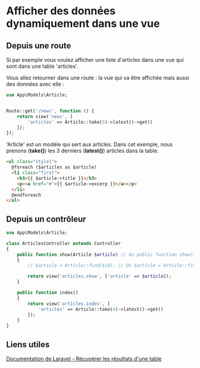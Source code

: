 # Afficher des données dynamiquement dans une vue

## Depuis une route

Si par exemple vous voulez afficher une liste d'articles dans une vue qui sont dans une table 'articles'.

Vous allez retourner dans une route : la vue qui va être affichée mais aussi des données avec elle :

```php
use App\Models\Article;


Route::get('/news', function () {
    return view('news', [
        'articles' => Article::take(3)->latest()->get()
    ]);
});
```

'Article' est un modèle qui sert aux articles. Dans cet exemple, nous prenons (**take()**) les 3 derniers (**latest()**) articles dans la table.

```html
<ul class="style1">
  @foreach ($articles as $article)
  <li class="first">
    <h3>{{ $article->title }}</h3>
    <p><a href="#">{{ $article->excerp }}</a></p>
  </li>
  @endforeach
</ul>
```

## Depuis un contrôleur

```php
use App\Models\Article;

class ArticlesController extends Controller
{
    public function show(Article $article) // Ou public function show($id)
    {
        // $article = Article::find($id); // Ou $article = Article::find($id);

        return view('articles.show', ['article' => $article]);
    }

    public function index()
    {
        return view('articles.index', [
            'articles' => Article::take(4)->latest()->get()
        ]);
    }
}
```

## Liens utiles

[Documentation de Laravel - Récupérer les résultats d'une table](https://laravel.com/docs/8.x/queries#retrieving-results)
